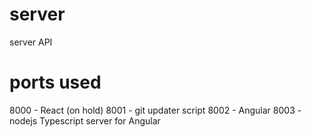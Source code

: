 # server
server API


# ports used
8000 - React (on hold)
8001 - git updater script
8002 - Angular
8003 - nodejs Typescript server for Angular
